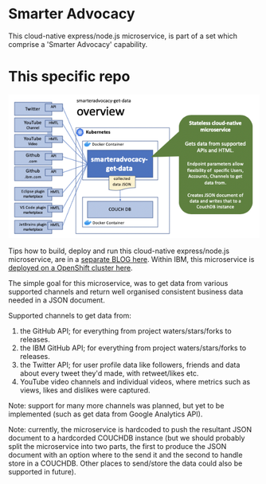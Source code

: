 # Smarter Advocacy

This cloud-native express/node.js microservice, is part of a set which comprise a 'Smarter Advocacy' capability. 

# This specific repo

![overview picture](images/overview.png?raw=true "Diagramatic overview of this picture")

Tips how to build, deploy and run this cloud-native express/node.js microservice, are in a 
[separate BLOG here](https://github.com/user/repo/blob/branch/other_file.md).
Within IBM, this microservice is [deployed on a OpenShift cluster here](http://smart-adv-get-data-default.apps.riffled.os.fyre.ibm.com/).

The simple goal for this microservice, was to get data from various supported channels and return well organised consistent business data needed in a JSON document. 

Supported channels to get data from:
1. the GitHub API; for everything from project waters/stars/forks to releases.
2. the IBM GitHub API; for everything from project waters/stars/forks to releases.
3. the Twitter API; for user profile data like followers, friends and data about every tweet they'd made, with retweet/likes etc.
4. YouTube video channels and individual videos, where metrics such as views, likes and dislikes were captured.

Note: support for many more channels was planned, but yet to be implemented (such as get data from Google Analytics API).

Note: currently, the microservice is hardcoded to push the resultant JSON document to a hardcorded COUCHDB instance (but we should probably split the microservice into two parts, the first to produce the JSON document with an option where to the send it and the second to handle store in a COUCHDB. Other places to send/store the data could also be supported in future). 
